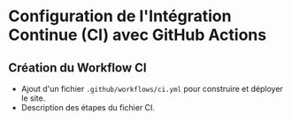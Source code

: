 # Configuration de l'Intégration Continue (CI) avec GitHub Actions

## Création du Workflow CI

- Ajout d'un fichier `.github/workflows/ci.yml` pour construire et déployer le site.
- Description des étapes du fichier CI.
